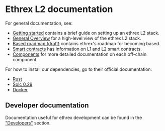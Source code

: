 # Ethrex L2 documentation

For general documentation, see:

- [Getting started](./getting_started.md) contains a brief guide on setting up an ethrex L2 stack.
- [General Overview](./overview.md) for a high-level view of the ethrex L2 stack.
- [Based roadmap (draft)](./roadmap.md) contains ethrex's roadmap for becoming based.
- [Smart contracts](./contracts.md) has information on L1 and L2 smart contracts.
- [Components](./components.md) for more detailed documentation on each off-chain component.

For how to install our dependencies, go to their official documentation:

- [Rust](https://www.rust-lang.org/tools/install)
- [Solc 0.29](https://docs.soliditylang.org/en/latest/installing-solidity.html)
- [Docker](https://docs.docker.com/engine/install/)

## Developer documentation

Documentation useful for ethrex development can be found in the ["Developers"](../developers) section.
